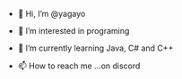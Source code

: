 - 👋 Hi, I’m @yagayo
- 👀 I’m interested in programing
- 🌱 I’m currently learning Java, C# and C++

- 📫 How to reach me ...on discord

<!---
yagayo/yagayo is a ✨ special ✨ repository because its `README.md` (this file) appears on your GitHub profile.
You can click the Preview link to take a look at your changes.
--->

